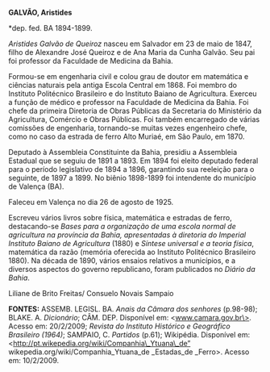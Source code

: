 **GALVÃO, Aristides**

\*dep. fed. BA 1894-1899.

*Aristides Galvão de Queiroz* nasceu em Salvador em 23 de maio de 1847,
filho de Alexandre José Queiroz e de Ana Maria da Cunha Galvão. Seu pai
foi professor da Faculdade de Medicina da Bahia.

Formou-se em engenharia civil e colou grau de doutor em matemática e
ciências naturais pela antiga Escola Central em 1868. Foi membro do
Instituto Politécnico Brasileiro e do Instituto Baiano de Agricultura.
Exerceu a função de médico e professor na Faculdade de Medicina da
Bahia. Foi chefe da primeira Diretoria de Obras Públicas da Secretaria
do Ministério da Agricultura, Comércio e Obras Públicas. Foi também
encarregado de várias comissões de engenharia, tornando-se muitas vezes
engenheiro chefe, como no caso da estrada de ferro Alto Muriaé, em São
Paulo, em 1870.

Deputado à Assembleia Constituinte da Bahia, presidiu a Assembleia
Estadual que se seguiu de 1891 a 1893. Em 1894 foi eleito deputado
federal para o período legislativo de 1894 a 1896, garantindo sua
reeleição para o seguinte, de 1897 a 1899. No biênio 1898-1899 foi
intendente do município de Valença (BA).

Faleceu em Valença no dia 26 de agosto de 1925.

Escreveu vários livros sobre física, matemática e estradas de ferro,
destacando-se *Bases para a organização de uma escola normal de
agricultura na província da Bahia, apresentadas à diretoria do Imperial
Instituto Baiano de Agricultura* (1880) e *Síntese universal e a teoria
física*, matemática da razão (memória oferecida ao Instituto Politécnico
Brasileiro 1880). Na década de 1890, vários ensaios relativos a
municípios, e a diversos aspectos do governo republicano, foram
publicados no *Diário da Bahia*.

Liliane de Brito Freitas/ Consuelo Novais Sampaio

**FONTES:** ASSEMB. LEGISL. BA. *Anais da Câmara dos senhores*
(p.98-98); BLAKE. A. *Dicionário*; CÂM. DEP. Disponível em:
\<www.camara.gov.br\>. Acesso em: 20/2/2009; *Revista do Instituto
Histórico e Geográfico Brasileiro (1964)*; SAMPAIO, C. *Partidos*
(p.61); Wikipédia. Disponível em:
\<http://pt.wikepedia.org/wiki/Companhia\_Ytuana\_de”
wikepedia.org/wiki/Companhia\_Ytuana\_de \_Estadas\_de \_Ferro\>. Acesso
em: 10/2/2009.

